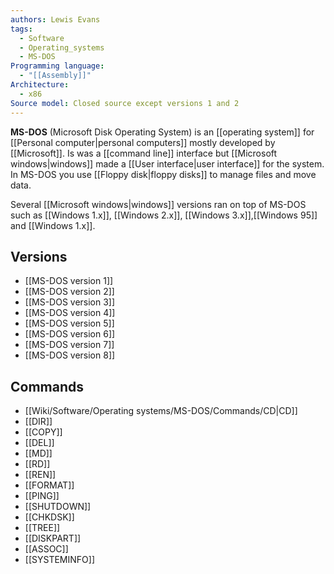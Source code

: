 ```yaml
---
authors: Lewis Evans
tags:
  - Software
  - Operating_systems
  - MS-DOS
Programming language:
  - "[[Assembly]]"
Architecture:
  - x86
Source model: Closed source except versions 1 and 2
---
```

**MS-DOS** (Microsoft Disk Operating System) is an [[operating system]] for [[Personal computer|personal computers]] mostly developed by [[Microsoft]].  Is was a [[command line]] interface but [[Microsoft windows|windows]] made a [[User interface|user interface]] for the system. In MS-DOS you use [[Floppy disk|floppy disks]] to manage files and move data.

Several [[Microsoft windows|windows]] versions ran on top of MS-DOS such as [[Windows 1.x]], [[Windows 2.x]], [[Windows 3.x]],[[Windows 95]] and [[Windows 1.x]].
## Versions
- [[MS-DOS version 1]]
- [[MS-DOS version 2]]
- [[MS-DOS version 3]]
- [[MS-DOS version 4]]
- [[MS-DOS version 5]]
- [[MS-DOS version 6]]
- [[MS-DOS version 7]]
- [[MS-DOS version 8]]

## Commands
- [[Wiki/Software/Operating systems/MS-DOS/Commands/CD|CD]]
- [[DIR]]
- [[COPY]]
- [[DEL]]
- [[MD]] 
- [[RD]]
- [[REN]]
- [[FORMAT]]
- [[PING]]
- [[SHUTDOWN]]
- [[CHKDSK]]
- [[TREE]]
- [[DISKPART]]
- [[ASSOC]]
- [[SYSTEMINFO]]